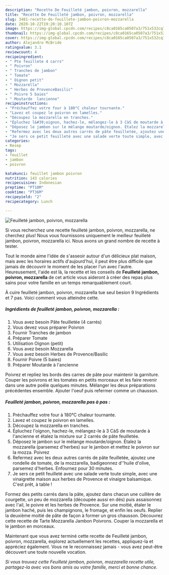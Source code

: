 ```yaml
---
description: "Recette De Feuilleté jambon, poivron, mozzarella"
title: "Recette De Feuilleté jambon, poivron, mozzarella"
slug: 3481-recette-de-feuillete-jambon-poivron-mozzarella
date: 2020-10-22T19:20:10.107Z
image: https://img-global.cpcdn.com/recipes/c8ca0165ca0507a3/751x532cq70/feuillete-jambon-poivron-mozzarella-photo-principale-de-la-recette.jpg
thumbnail: https://img-global.cpcdn.com/recipes/c8ca0165ca0507a3/751x532cq70/feuillete-jambon-poivron-mozzarella-photo-principale-de-la-recette.jpg
cover: https://img-global.cpcdn.com/recipes/c8ca0165ca0507a3/751x532cq70/feuillete-jambon-poivron-mozzarella-photo-principale-de-la-recette.jpg
author: Alejandro McBride
ratingvalue: 3.1
reviewcount: 4
recipeingredient:
- " Pte feuillete 4 carrs"
- " Poivron"
- " Tranches de jambon"
- " Tomate"
- " Oignon petit"
- " Mozzarella"
- " Herbes de ProvenceBasilic"
- " Poivre 5 baies"
- " Moutarde  lancienne"
recipeinstructions:
- "Préchauffez votre four à 180°C chaleur tournante."
- "Lavez et coupez le poivron en lamelles."
- "Découpez la mozzarella en tranches."
- "Épluchez l&#39;oignon, hachez-le, mélangez-le à 3 CàS de moutarde à l&#39;ancienne et étalez la mixture sur 2 carrés de pâte feuilletée."
- "Déposez le jambon sur le mélange moutarde/oignon. Étalez la mozzarella (parsemez d&#39;herbes) sur le jambon et mettez le poivron sur la mozza. Poivrez"
- "Refermez avec les deux autres carrés de pâte feuilletée, ajoutez une rondelle de tomate, de la mozzarella, badigeonnez d&#39;&#39;huile d&#39;olive, parsemez d&#39;herbes. Enfournez pour 30 minutes."
- "Je sers ce petit feuilleté avec une salade verte toute simple, avec une vinaigrette maison aux herbes de Provence et vinaigre balsamique. C&#39;est prêt, à table !"
categories:
- Resep
tags:
- feuillet
- jambon
- poivron

katakunci: feuillet jambon poivron 
nutrition: 143 calories
recipecuisine: Indonesian
preptime: "PT10M"
cooktime: "PT36M"
recipeyield: "2"
recipecategory: Lunch

---
```



![Feuilleté jambon, poivron, mozzarella](https://img-global.cpcdn.com/recipes/c8ca0165ca0507a3/751x532cq70/feuillete-jambon-poivron-mozzarella-photo-principale-de-la-recette.jpg)

Si vous recherchez une recette feuilleté jambon, poivron, mozzarella, ne cherchez plus! Nous vous fournissons uniquement le meilleur feuilleté jambon, poivron, mozzarella ici. Nous avons un grand nombre de recette à tester.

Tout le monde aime l'idée de s'asseoir autour d'un délicieux plat maison, mais avec les horaires actifs d'aujourd'hui, il peut être plus difficile que jamais de découvrir le moment de les placer l'un avec l'autre. Heureusement, l'aide est là, la recette et les conseils de <strong> Feuilleté jambon, poivron, mozzarella </strong> de cet article vous aideront à créer des repas plus sains pour votre famille en un temps remarquablement court.

<!--inarticleads1-->

À cuire feuilleté jambon, poivron, mozzarella tue seul besion 9 Ingrédients et 7 pas. Voici comment vous atteindre cette.

##### Ingrédients de feuilleté jambon, poivron, mozzarella :

1. Vous avez besoin  Pâte feuilletée (4 carrés)
1. Vous devez vous préparer  Poivron
1. Fournir  Tranches de jambon
1. Préparer  Tomate
1. Utilisation  Oignon (petit)
1. Vous avez besoin  Mozzarella
1. Vous avez besoin  Herbes de Provence/Basilic
1. Fournir  Poivre (5 baies)
1. Préparer  Moutarde à l&#39;ancienne


Poivrez et repliez les bords des carres de pâte pour maintenir la garniture. Couper les poivrons et les tomates en petits morceaux et les faire revenir dans une autre poêle quelques minutes. Mélanger les deux préparations précédentes ensemble. Ajouter l&#39;oeuf puis refermer comme un chausson. 

<!--inarticleads2-->

##### Feuilleté jambon, poivron, mozzarella pas à pas :

1. Préchauffez votre four à 180°C chaleur tournante.
1. Lavez et coupez le poivron en lamelles.
1. Découpez la mozzarella en tranches.
1. Épluchez l&#39;oignon, hachez-le, mélangez-le à 3 CàS de moutarde à l&#39;ancienne et étalez la mixture sur 2 carrés de pâte feuilletée.
1. Déposez le jambon sur le mélange moutarde/oignon. Étalez la mozzarella (parsemez d&#39;herbes) sur le jambon et mettez le poivron sur la mozza. Poivrez
1. Refermez avec les deux autres carrés de pâte feuilletée, ajoutez une rondelle de tomate, de la mozzarella, badigeonnez d&#39;&#39;huile d&#39;olive, parsemez d&#39;herbes. Enfournez pour 30 minutes.
1. Je sers ce petit feuilleté avec une salade verte toute simple, avec une vinaigrette maison aux herbes de Provence et vinaigre balsamique. C&#39;est prêt, à table !


Formez des petits carrés dans la pâte, ajoutez dans chacun une cuillère de courgette, un peu de mozzarella (découpée aussi en dés) puis assaisonnez avec l&#39;ail, le poivre et les herbes de Provence. Sur une moitié, étaler le jambon haché, puis les champignons, le fromage, et enfin les oeufs. Replier la deuxième moitié de pâte de façon à former un gros chausson. Découvrez cette recette de Tarte Mozzarella Jambon Poivrons. Couper la mozzarella et le jambon en morceaux. 

<!--inarticleads1-->

<p>
Maintenant que vous avez terminé cette recette de Feuilleté jambon, poivron, mozzarella, explorez actuellement les recettes, appliquez-la et appréciez également. Vous ne le reconnaissez jamais - vous avez peut-être découvert une toute nouvelle vocation.
</p>

<p>
<i>Si vous trouvez cette Feuilleté jambon, poivron, mozzarella recette utile, partagez-la avec vos bons amis ou votre famille, merci et bonne chance.</i>
</p>
